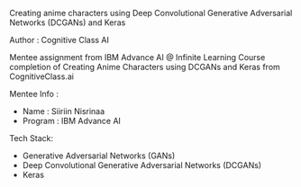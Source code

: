 Creating anime characters using Deep Convolutional Generative Adversarial Networks (DCGANs) and Keras

Author : Cognitive Class AI

Mentee assignment from IBM Advance AI @ Infinite Learning Course completion of Creating Anime Characters using DCGANs and Keras from CognitiveClass.ai

Mentee Info :
- Name : Siiriin Nisrinaa
- Program : IBM Advance AI

Tech Stack:
- Generative Adversarial Networks (GANs)
- Deep Convolutional Generative Adversarial Networks (DCGANs)
- Keras
